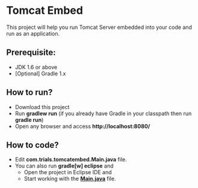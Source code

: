# Tomcat Embed

This project will help you run Tomcat Server embedded into your code and run as an application.

## Prerequisite:
 - JDK 1.6 or above
 - [Optional] Gradle 1.x

## How to run?
 - Download this project
 - Run __gradlew run__ (if you already have Gradle in your classpath then run __gradle run__)
 - Open any browser and access __http://localhost:8080/__

## How to code?
 - Edit __com.trials.tomcatembed.Main.java__ file.
 - You can also run __gradle[w] eclipse__ and 
   - Open the project in Eclipse IDE and 
   - Start working with the __[Main.java](src/main/java/com/trials/tomcatembed/Main.java)__ file.
 